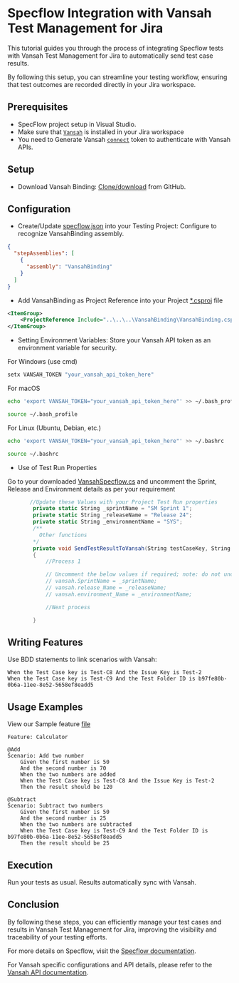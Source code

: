 # Specflow Integration with Vansah Test Management for Jira

This tutorial guides you through the process of integrating Specflow tests with Vansah Test Management for Jira to automatically send test case results. 

By following this setup, you can streamline your testing workflow, ensuring that test outcomes are recorded directly in your Jira workspace.

## Prerequisites
- SpecFlow project setup in Visual Studio.
- Make sure that [`Vansah`](https://marketplace.atlassian.com/apps/1224250/vansah-test-management-for-jira?tab=overview&hosting=cloud) is installed in your Jira workspace
- You need to Generate Vansah [`connect`](https://docs.vansah.com/docs-base/generate-a-vansah-api-token-from-jira-cloud/) token to authenticate with Vansah APIs.

## Setup
- Download Vansah Binding: [Clone/download](https://github.com/testpointcorp/specflow-vansah/tree/prod/VansahBinding) from GitHub.

## Configuration
- Create/Update [specflow.json](/.NET%20Examples/SpecFlowCalculator/SpecFlowCalculator.Specs/specflow.json) into your Testing Project: Configure to recognize VansahBinding assembly.
```json
{
  "stepAssemblies": [
    {
      "assembly": "VansahBinding"
    }
  ]
}
```
- Add VansahBinding as Project Reference into your Project [*.csproj](/.NET%20Examples/SpecFlowCalculator/SpecFlowCalculator.Specs/SpecFlowCalculator.Specs.csproj) file
```xml
<ItemGroup>
    <ProjectReference Include="..\..\..\VansahBinding\VansahBinding.csproj" />
</ItemGroup>
```
- Setting Environment Variables: Store your Vansah API token as an environment variable for security. 

For Windows (use cmd)
```cmd
setx VANSAH_TOKEN "your_vansah_api_token_here"

```
For macOS
```bash
echo 'export VANSAH_TOKEN="your_vansah_api_token_here"' >> ~/.bash_profile

source ~/.bash_profile

```
For Linux (Ubuntu, Debian, etc.)
```bash
echo 'export VANSAH_TOKEN="your_vansah_api_token_here"' >> ~/.bashrc

source ~/.bashrc

``` 
- Use of Test Run Properties
  
 Go to your downloaded [VansahSpecflow.cs](/VansahBinding/VansahSpecflow.cs) and uncomment the Sprint, Release and Environment details as per your requirement
```csharp
       //Update these Values with your Project Test Run properties
        private static String _sprintName = "SM Sprint 1";
        private static String _releaseName = "Release 24";
        private static String _environmentName = "SYS";
        /**
          Other functions
        */       
        private void SendTestResultToVansah(String testCaseKey, String result)
        {
            //Process 1

            // Uncomment the below values if required; note: do not uncomment if not used.
            // vansah.SprintName = _sprintName;
            // vansah.release_Name = _releaseName;
            // vansah.environment_Name = _environmentName;

            //Next process

        }
```
## Writing Features
Use BDD statements to link scenarios with Vansah:
```gherkin
When the Test Case key is Test-C8 And the Issue Key is Test-2
When the Test Case key is Test-C9 And the Test Folder ID is b97fe80b-0b6a-11ee-8e52-5658ef8eadd5
```
## Usage Examples
View our Sample feature [file](/.NET%20Examples/SpecFlowCalculator/SpecFlowCalculator.Specs/Features/Calculator.feature)
```gherkin
Feature: Calculator

@Add
Scenario: Add two number
	Given the first number is 50
	And the second number is 70
	When the two numbers are added
	When the Test Case key is Test-C8 And the Issue Key is Test-2
	Then the result should be 120

@Subtract
Scenario: Subtract two numbers
	Given the first number is 50
	And the second number is 25
	When the two numbers are subtracted
	When the Test Case key is Test-C9 And the Test Folder ID is b97fe80b-0b6a-11ee-8e52-5658ef8eadd5
	Then the result should be 25
```
## Execution
Run your tests as usual. Results automatically sync with Vansah.

## Conclusion
By following these steps, you can efficiently manage your test cases and results in Vansah Test Management for Jira, improving the visibility and traceability of your testing efforts.

For more details on Specflow, visit the [Specflow documentation](https://docs.specflow.org/projects/specflow/en/latest/Bindings/Use-Bindings-from-External-Assemblies.html). 

For Vansah specific configurations and API details, please refer to the [Vansah API documentation](https://apidoc.vansah.com/).
